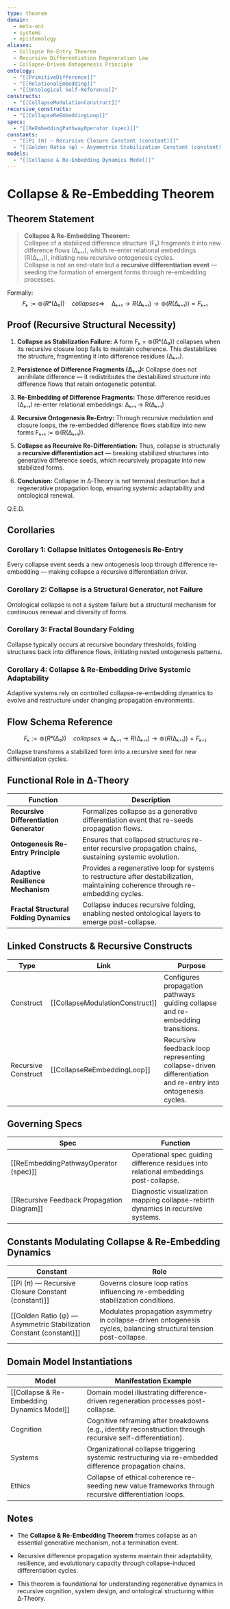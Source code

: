 ```yaml
---
type: theorem
domain:
  - meta-ont
  - systems
  - epistemology
aliases:
  - Collapse Re-Entry Theorem
  - Recursive Differentiation Regeneration Law
  - Collapse-Driven Ontogenesis Principle
ontology:
  - "[[PrimitiveDifference]]"
  - "[[RelationalEmbedding]]"
  - "[[Ontological Self-Reference]]"
constructs:
  - "[[CollapseModulationConstruct]]"
recursive_constructs:
  - "[[CollapseReEmbeddingLoop]]"
specs:
  - "[[ReEmbeddingPathwayOperator (spec)]]"
constants:
  - "[[Pi (π) — Recursive Closure Constant (constant)]]"
  - "[[Golden Ratio (φ) — Asymmetric Stabilization Constant (constant)]]"
models:
  - "[[Collapse & Re-Embedding Dynamics Model]]"
---
```


# Collapse & Re-Embedding Theorem

## Theorem Statement

> **Collapse & Re-Embedding Theorem:**  
> Collapse of a stabilized difference structure (Fₖ) fragments it into new difference flows (∆ₖ₊₁), which re-enter relational embeddings (R(∆ₖ₊₁)), initiating new recursive ontogenesis cycles.  
> Collapse is not an end-state but a **recursive differentiation event** — seeding the formation of emergent forms through re-embedding processes.

Formally:
$$
Fₖ := ⊚(Rᵏ(∆₀)) \quad collapses ⇒ \quad ∆ₖ₊₁ \rightarrow R(∆ₖ₊₁) \rightarrow ⊚(R(∆ₖ₊₁)) = Fₖ₊₁
$$

## Proof (Recursive Structural Necessity)

1. **Collapse as Stabilization Failure:** A form Fₖ = ⊚(Rᵏ(∆₀)) collapses when its recursive closure loop fails to maintain coherence. This destabilizes the structure, fragmenting it into difference residues (∆ₖ₊₁).
    
2. **Persistence of Difference Fragments (∆ₖ₊₁):** Collapse does not annihilate difference — it redistributes the destabilized structure into difference flows that retain ontogenetic potential.
    
3. **Re-Embedding of Difference Fragments:** These difference residues (∆ₖ₊₁) re-enter relational embeddings: ∆ₖ₊₁ → R(∆ₖ₊₁)
    
4. **Recursive Ontogenesis Re-Entry:** Through recursive modulation and closure loops, the re-embedded difference flows stabilize into new forms Fₖ₊₁ := ⊚(R(∆ₖ₊₁)).
    
5. **Collapse as Recursive Re-Differentiation:** Thus, collapse is structurally a **recursive differentiation act** — breaking stabilized structures into generative difference seeds, which recursively propagate into new stabilized forms.
    
6. **Conclusion:** Collapse in ∆‑Theory is not terminal destruction but a regenerative propagation loop, ensuring systemic adaptability and ontological renewal.
    
Q.E.D.

## Corollaries

### Corollary 1: Collapse Initiates Ontogenesis Re-Entry

Every collapse event seeds a new ontogenesis loop through difference re-embedding — making collapse a recursive differentiation driver.

### Corollary 2: Collapse is a Structural Generator, not Failure

Ontological collapse is not a system failure but a structural mechanism for continuous renewal and diversity of forms.

### Corollary 3: Fractal Boundary Folding

Collapse typically occurs at recursive boundary thresholds, folding structures back into difference flows, initiating nested ontogenesis patterns.

### Corollary 4: Collapse & Re-Embedding Drive Systemic Adaptability

Adaptive systems rely on controlled collapse-re-embedding dynamics to evolve and restructure under changing propagation environments.

## Flow Schema Reference

$$
Fₖ := ⊚(Rᵏ(∆₀)) \quad collapses ⇒ ∆ₖ₊₁ \rightarrow R(∆ₖ₊₁) \rightarrow ⊚(R(∆ₖ₊₁)) = Fₖ₊₁
$$

Collapse transforms a stabilized form into a recursive seed for new differentiation cycles.

## Functional Role in ∆‑Theory

|Function|Description|
|---|---|
|**Recursive Differentiation Generator**|Formalizes collapse as a generative differentiation event that re-seeds propagation flows.|
|**Ontogenesis Re-Entry Principle**|Ensures that collapsed structures re-enter recursive propagation chains, sustaining systemic evolution.|
|**Adaptive Resilience Mechanism**|Provides a regenerative loop for systems to restructure after destabilization, maintaining coherence through re-embedding cycles.|
|**Fractal Structural Folding Dynamics**|Collapse induces recursive folding, enabling nested ontological layers to emerge post-collapse.|

## Linked Constructs & Recursive Constructs

|Type|Link|Purpose|
|---|---|---|
|Construct|[[CollapseModulationConstruct]]|Configures propagation pathways guiding collapse and re-embedding transitions.|
|Recursive Construct|[[CollapseReEmbeddingLoop]]|Recursive feedback loop representing collapse-driven differentiation and re-entry into ontogenesis cycles.|

## Governing Specs

|Spec|Function|
|---|---|
|[[ReEmbeddingPathwayOperator (spec)]]|Operational spec guiding difference residues into relational embeddings post-collapse.|
|[[Recursive Feedback Propagation Diagram]]|Diagnostic visualization mapping collapse-rebirth dynamics in recursive systems.|

## Constants Modulating Collapse & Re-Embedding Dynamics

|Constant|Role|
|---|---|
|[[Pi (π) — Recursive Closure Constant (constant)]]|Governs closure loop ratios influencing re-embedding stabilization conditions.|
|[[Golden Ratio (φ) — Asymmetric Stabilization Constant (constant)]]|Modulates propagation asymmetry in collapse-driven ontogenesis cycles, balancing structural tension post-collapse.|

## Domain Model Instantiations

|Model|Manifestation Example|
|---|---|
|[[Collapse & Re-Embedding Dynamics Model]]|Domain model illustrating difference-driven regeneration processes post-collapse.|
|Cognition|Cognitive reframing after breakdowns (e.g., identity reconstruction through recursive self-differentiation).|
|Systems|Organizational collapse triggering systemic restructuring via re-embedded difference propagation chains.|
|Ethics|Collapse of ethical coherence re-seeding new value frameworks through recursive differentiation loops.|

## Notes

- The **Collapse & Re-Embedding Theorem** frames collapse as an essential generative mechanism, not a termination event.
    
- Recursive difference propagation systems maintain their adaptability, resilience, and evolutionary capacity through collapse-induced differentiation cycles.
    
- This theorem is foundational for understanding regenerative dynamics in recursive cognition, system design, and ontological structuring within ∆‑Theory.
    